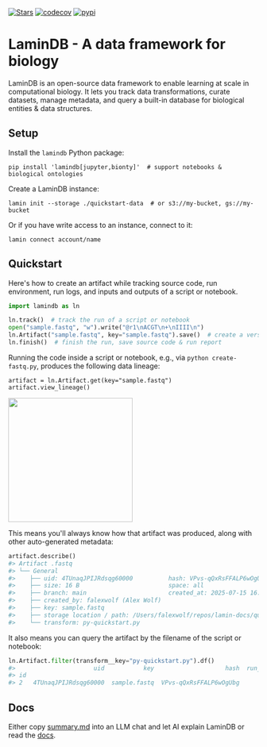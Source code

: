 [![Stars](https://img.shields.io/github/stars/laminlabs/lamindb?logo=GitHub&color=yellow)](https://github.com/laminlabs/lamindb)
[![codecov](https://codecov.io/gh/laminlabs/lamindb/branch/main/graph/badge.svg?token=VKMRJ7OWR3)](https://codecov.io/gh/laminlabs/lamindb)
[![pypi](https://img.shields.io/pypi/v/lamindb?color=blue&label=pypi%20package)](https://pypi.org/project/lamindb)

# LaminDB - A data framework for biology

LaminDB is an open-source data framework to enable learning at scale in computational biology.
It lets you track data transformations, curate datasets, manage metadata, and query a built-in database for biological entities & data structures.

## Setup

<!-- quick-setup-lamindb.md -->

Install the `lamindb` Python package:

```shell
pip install 'lamindb[jupyter,bionty]'  # support notebooks & biological ontologies
```

Create a LaminDB instance:

```shell
lamin init --storage ./quickstart-data  # or s3://my-bucket, gs://my-bucket
```

Or if you have write access to an instance, connect to it:

```shell
lamin connect account/name
```

## Quickstart

<!-- py-quickstart.py -->

Here's how to create an artifact while tracking source code, run environment, run logs, and inputs and outputs of a script or notebook.

```python
import lamindb as ln

ln.track()  # track the run of a script or notebook
open("sample.fastq", "w").write("@r1\nACGT\n+\nIIII\n")
ln.Artifact("sample.fastq", key="sample.fastq").save()  # create a versioned artifact
ln.finish()  # finish the run, save source code & run report
```

Running the code inside a script or notebook, e.g., via `python create-fastq.py`, produces the following data lineage:

```
artifact = ln.Artifact.get(key="sample.fastq")
artifact.view_lineage()
```

<img src="https://lamin-site-assets.s3.amazonaws.com/.lamindb/EkQATsQL5wqC95Wj0000.png" width="250">

This means you'll always know how that artifact was produced, along with other auto-generated metadata:

```python
artifact.describe()
#> Artifact .fastq
#> └── General
#>    ├── uid: 4TUnaqJPIJRdsqg60000          hash: VPvs-qQxRsFFALP6wOgUbg
#>    ├── size: 16 B                         space: all
#>    ├── branch: main                       created_at: 2025-07-15 16:06:25
#>    ├── created_by: falexwolf (Alex Wolf)
#>    ├── key: sample.fastq
#>    ├── storage location / path: /Users/falexwolf/repos/lamin-docs/quickstart-data/.lamindb/4TUnaqJPIJRdsqg60000.fastq
#>    └── transform: py-quickstart.py
```

It also means you can query the artifact by the filename of the script or notebook:

```python
ln.Artifact.filter(transform__key="py-quickstart.py").df()
#>                      uid           key                    hash  run_id
#> id
#> 2   4TUnaqJPIJRdsqg60000  sample.fastq  VPvs-qQxRsFFALP6wOgUbg       1
```

## Docs

Either copy [summary.md](https://docs.lamin.ai/summary.md) into an LLM chat and let AI explain LaminDB or read the [docs](https://docs.lamin.ai).

